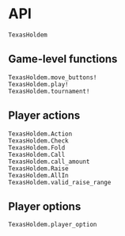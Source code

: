 # API

```@docs
TexasHoldem
```

## Game-level functions
```@docs
TexasHoldem.move_buttons!
TexasHoldem.play!
TexasHoldem.tournament!
```

## Player actions

```@docs
TexasHoldem.Action
TexasHoldem.Check
TexasHoldem.Fold
TexasHoldem.Call
TexasHoldem.call_amount
TexasHoldem.Raise
TexasHoldem.AllIn
TexasHoldem.valid_raise_range
```

## Player options

```@docs
TexasHoldem.player_option
```
